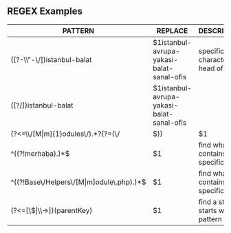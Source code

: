 ## REGEX Examples


|  PATTERN	                                | REPLACE  	                                                          | DESCRIPTION  	                              |
|---      	                                |---      	                                                          |---	                                        |
|  ([\?-\\\\"-\\/])istanbul-balat              | $1istanbul-avrupa-yakasi-balat-sanal-ofis                           | specific characters in head of string       |
|  ([\?\/])istanbul-balat 	                | $1istanbul-avrupa-yakasi-balat-sanal-ofis                           |  	                                        |
|  (?<=\\\\/[M\|m]{1}odules\\/).*?(?=(\\/|$))    | $1                                                                  | string between two regex conditions         |
|  ^((?!merhaba).)*$									      | $1                                                                  | find what not contains specific string  	  |
|  ^((?!Base\\/Helpers\\/[M\|m]odule\\.php).)*$ | $1                                                                  | find what not contains specific regex       |
|  (?<=[\\$\|\\\\->])(parentKey)                 | $1  	                                                              | find a string starts with a pattern         |
